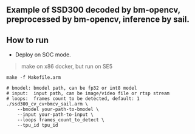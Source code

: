 ## Example of SSD300 decoded by bm-opencv, preprocessed by bm-opencv, inference by sail.

## How to run 

* Deploy on SOC mode.

> make on x86 docker, but run on SE5


```shell
make -f Makefile.arm

# bmodel: bmodel path, can be fp32 or int8 model
# input:  input path, can be image/video file or rtsp stream
# loops:  frames count to be detected, default: 1
./ssd300_cv_cv+bmcv_sail.arm \
    --bmodel your-path-to-bmodel \
    --input your-path-to-input \
    --loops frames_count_to_detect \
    --tpu_id tpu_id
```
